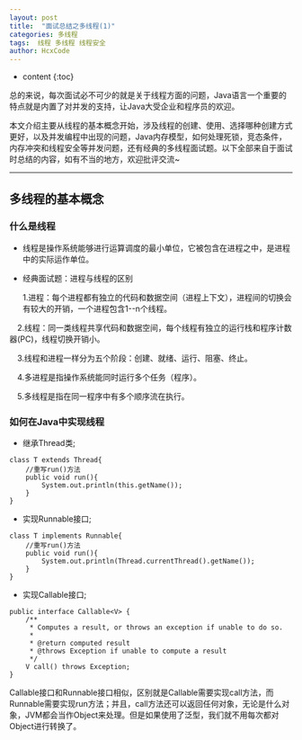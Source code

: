 ```yaml
---
layout: post
title:  "面试总结之多线程(1)"
categories: 多线程
tags:  线程 多线程 线程安全
author: HcxCode
---
```


* content
{:toc}

总的来说，每次面试必不可少的就是关于线程方面的问题，Java语言一个重要的特点就是内置了对并发的支持，让Java大受企业和程序员的欢迎。

本文介绍主要从线程的基本概念开始，涉及线程的创建、使用、选择哪种创建方式更好，以及并发编程中出现的问题，Java内存模型，如何处理死锁，竞态条件，内存冲突和线程安全等并发问题，还有经典的多线程面试题。以下全部来自于面试时总结的内容，如有不当的地方，欢迎批评交流~

---

## 多线程的基本概念

### 什么是线程

* 线程是操作系统能够进行运算调度的最小单位，它被包含在进程之中，是进程中的实际运作单位。

* 经典面试题：进程与线程的区别

  1.进程：每个进程都有独立的代码和数据空间（进程上下文），进程间的切换会有较大的开销，一个进程包含1--n个线程。
  
　2.线程：同一类线程共享代码和数据空间，每个线程有独立的运行栈和程序计数器(PC)，线程切换开销小。

　3.线程和进程一样分为五个阶段：创建、就绪、运行、阻塞、终止。

　4.多进程是指操作系统能同时运行多个任务（程序）。

　5.多线程是指在同一程序中有多个顺序流在执行。

### 如何在Java中实现线程

* 继承Thread类;

```
class T extends Thread{  
    //重写run()方法  
    public void run(){  
        System.out.println(this.getName());  
    }  
} 
```

* 实现Runnable接口;
```
class T implements Runnable{  
    //重写run()方法  
    public void run(){  
        System.out.println(Thread.currentThread().getName());  
    }  
} 
```
* 实现Callable接口;
```
public interface Callable<V> {  
    /** 
     * Computes a result, or throws an exception if unable to do so. 
     * 
     * @return computed result 
     * @throws Exception if unable to compute a result 
     */  
    V call() throws Exception;  
}
```

Callable接口和Runnable接口相似，区别就是Callable需要实现call方法，而Runnable需要实现run方法；并且，call方法还可以返回任何对象，无论是什么对象，JVM都会当作Object来处理。但是如果使用了泛型，我们就不用每次都对Object进行转换了。

